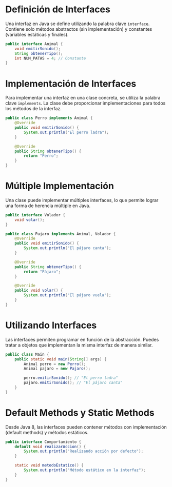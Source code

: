 # Definición de Interfaces
Una interfaz en Java se define utilizando la palabra clave `interface`. Contiene solo métodos abstractos (sin implementación) y constantes (variables estáticas y finales).

```java
public interface Animal {
    void emitirSonido();
    String obtenerTipo();
    int NUM_PATAS = 4; // Constante
}
```

# Implementación de Interfaces
Para implementar una interfaz en una clase concreta, se utiliza la palabra clave `implements`. La clase debe proporcionar implementaciones para todos los métodos de la interfaz.

```java
public class Perro implements Animal {
    @Override
    public void emitirSonido() {
        System.out.println("El perro ladra");
    }

    @Override
    public String obtenerTipo() {
        return "Perro";
    }
}
```

# Múltiple Implementación
Una clase puede implementar múltiples interfaces, lo que permite lograr una forma de herencia múltiple en Java.

```java
public interface Volador {
    void volar();
}

public class Pajaro implements Animal, Volador {
    @Override
    public void emitirSonido() {
        System.out.println("El pájaro canta");
    }

    @Override
    public String obtenerTipo() {
        return "Pájaro";
    }

    @Override
    public void volar() {
        System.out.println("El pájaro vuela");
    }
}
```

# Utilizando Interfaces
Las interfaces permiten programar en función de la abstracción. Puedes tratar a objetos que implementan la misma interfaz de manera similar.

```java
public class Main {
    public static void main(String[] args) {
        Animal perro = new Perro();
        Animal pajaro = new Pajaro();

        perro.emitirSonido(); // "El perro ladra"
        pajaro.emitirSonido(); // "El pájaro canta"
    }
}
```

# Default Methods y Static Methods
Desde Java 8, las interfaces pueden contener métodos con implementación (default methods) y métodos estáticos.

```java
public interface Comportamiento {
    default void realizarAccion() {
        System.out.println("Realizando acción por defecto");
    }

    static void metodoEstatico() {
        System.out.println("Método estático en la interfaz");
    }
}
```
